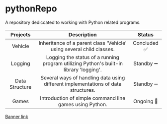 # pythonRepo
A repository dediccated to working with Python related programs.

| Projects | Description | Status |
| :---: | :---: | :---: |
| Vehicle| Inheritance of a parent class 'Vehicle' using several child classes. | Concluded   :white_check_mark: |
| Logging| Logging the status of a running program utilizing Python's built-in library 'logging'. | Standby   :heavy_minus_sign: |
| Data Structure | Several ways of handling data using different implementations of data structures. | Standby   :heavy_minus_sign: |
| Games | Introduction of simple command line games using Python. | Ongoing   :small_orange_diamond: |



<a href = "https://babulnokrek.com/wp-content/uploads/2018/11/Python.png">Banner link</a>
